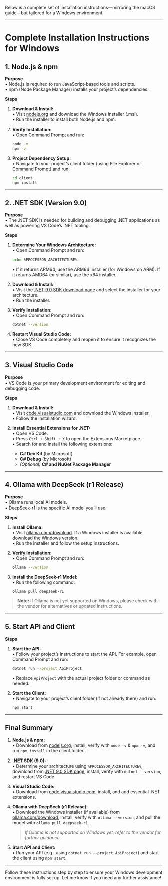 Below is a complete set of installation instructions—mirroring the macOS guide—but tailored for a Windows environment.

---

# Complete Installation Instructions for Windows

## 1. Node.js & npm

**Purpose**  
•	Node.js is required to run JavaScript-based tools and scripts.  
•	npm (Node Package Manager) installs your project’s dependencies.

**Steps**

1. **Download & Install:**  
   •	Visit [nodejs.org](https://nodejs.org) and download the Windows installer (.msi).  
   •	Run the installer to install both Node.js and npm.

2. **Verify Installation:**  
   •	Open Command Prompt and run:  
   ```bash
   node -v
   npm -v
   ```

3. **Project Dependency Setup:**  
   •	Navigate to your project’s client folder (using File Explorer or Command Prompt) and run:
   ```bash
   cd client
   npm install
   ```

---

## 2. .NET SDK (Version 9.0)

**Purpose**  
•	The .NET SDK is needed for building and debugging .NET applications as well as powering VS Code’s .NET tooling.

**Steps**

1. **Determine Your Windows Architecture:**  
   •	Open Command Prompt and run:
   ```bash
   echo %PROCESSOR_ARCHITECTURE%
   ```  
   •	If it returns ARM64, use the ARM64 installer (for Windows on ARM). If it returns AMD64 (or similar), use the x64 installer.

2. **Download & Install:**  
   •	Visit the [.NET 9.0 SDK download page](https://dotnet.microsoft.com/en-us/download/dotnet/9.0) and select the installer for your architecture.  
   •	Run the installer.

3. **Verify Installation:**  
   •	Open Command Prompt and run:
   ```bash
   dotnet --version
   ```

4. **Restart Visual Studio Code:**  
   •	Close VS Code completely and reopen it to ensure it recognizes the new SDK.

---

## 3. Visual Studio Code

**Purpose**  
•	VS Code is your primary development environment for editing and debugging code.

**Steps**

1. **Download & Install:**  
   •	Visit [code.visualstudio.com](https://code.visualstudio.com) and download the Windows installer.  
   •	Follow the installation wizard.

2. **Install Essential Extensions for .NET:**  
   •	Open VS Code.  
   •	Press `Ctrl + Shift + X` to open the Extensions Marketplace.  
   •	Search for and install the following extensions:  
     - **C# Dev Kit** (by Microsoft)  
     - **C# Debug** (by Microsoft)  
     - *(Optional)* **C# and NuGet Package Manager**

---

## 4. Ollama with DeepSeek (r1 Release)

**Purpose**  
•	Ollama runs local AI models.  
•	DeepSeek-r1 is the specific AI model you’ll use.

**Steps**

1. **Install Ollama:**  
   •	Visit [ollama.com/download](https://ollama.com/download). If a Windows installer is available, download the Windows version.  
   •	Run the installer and follow the setup instructions.

2. **Verify Installation:**  
   •	Open Command Prompt and run:
   ```bash
   ollama --version
   ```

3. **Install the DeepSeek-r1 Model:**  
   •	Run the following command:
   ```bash
   ollama pull deepseek-r1
   ```

> **Note:** If Ollama is not yet supported on Windows, please check with the vendor for alternatives or updated instructions.

---

## 5. Start API and Client

**Steps**

1. **Start the API:**  
   •	Follow your project’s instructions to start the API. For example, open Command Prompt and run:
   ```bash
   dotnet run --project ApiProject
   ```  
   •	Replace `ApiProject` with the actual project folder or command as needed.

2. **Start the Client:**  
   •	Navigate to your project’s client folder (if not already there) and run:
   ```bash
   npm start
   ```

---

## Final Summary

1. **Node.js & npm:**  
   •	Download from [nodejs.org](https://nodejs.org), install, verify with `node -v` & `npm -v`, and run `npm install` in the client folder.

2. **.NET SDK (9.0):**  
   •	Determine your architecture using `%PROCESSOR_ARCHITECTURE%`, download from [.NET 9.0 SDK page](https://dotnet.microsoft.com/en-us/download/dotnet/9.0), install, verify with `dotnet --version`, and restart VS Code.

3. **Visual Studio Code:**  
   •	Download from [code.visualstudio.com](https://code.visualstudio.com), install, and add essential .NET extensions.

4. **Ollama with DeepSeek (r1 Release):**  
   •	Download the Windows installer (if available) from [ollama.com/download](https://ollama.com/download), install, verify with `ollama --version`, and pull the model with `ollama pull deepseek-r1`.  
   > *If Ollama is not supported on Windows yet, refer to the vendor for further guidance.*

5. **Start API and Client:**  
   •	Run your API (e.g., using `dotnet run --project ApiProject`) and start the client using `npm start`.

---

Follow these instructions step by step to ensure your Windows development environment is fully set up. Let me know if you need any further assistance!